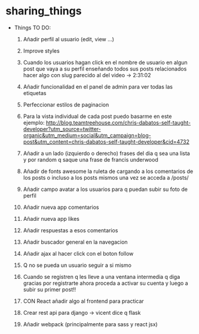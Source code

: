 # sharing_things

- Things TO DO: 
	
	1. Añadir perfil al usuario (edit, view ...)
	2. Improve styles 
	3. Cuando los usuarios hagan click en el nombre de usuario en algun post que vaya a su perfil enseñando todos 
	sus posts relacionados hacer algo con slug parecido al del video -> 2:31:02
	4. Añadir funcionalidad en el panel de admin para ver todas las etiquetas 
	5. Perfeccionar estilos de paginacion 
	6. Para la vista individual de cada post puedo basarme en este ejemplo: 
		http://blog.teamtreehouse.com/chris-dabatos-self-taught-developer?utm_source=twitter-organic&utm_medium=social&utm_campaign=blog-post&utm_content=chris-dabatos-self-taught-developer&cid=4732
	7. Añadir a un lado (izquierdo o derecho) frases del dia q sea una lista y por random q saque una frase de francis underwood 
	8. Añadir de fonts awesome la ruleta de cargando a los comentarios de los posts o incluso a los posts mismos una vez se acceda a /posts/ 
	
	9. Añadir campo avatar a los usuarios para q puedan subir su foto de perfil 
	10. Añadir nueva app comentarios 
	11. Añadir nueva app likes 
	12. Añadir respuestas a esos comentarios
	13. Añadir buscador general en la navegacion
	14. Añadir ajax al hacer click con el boton follow
	15. Q no se pueda un usuario seguir a si mismo
	16. Cuando se registren q les lleve a una ventana intermedia q diga gracias por registrarte ahora proceda a activar su cuenta
	y luego a subir su primer post!!
	17. CON React añadir algo al frontend para practicar
	19. Crear rest api para django -> vicent dice q flask
	20. Añadir webpack (principalmente para sass y react jsx)